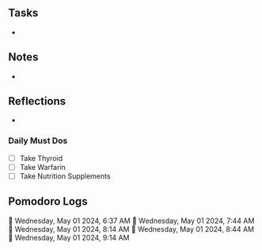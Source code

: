 ## Tasks

- 

## Notes

- 

## Reflections

- 

### Daily Must Dos

- [ ] Take Thyroid
- [ ] Take Warfarin
- [ ] Take Nutrition Supplements

## Pomodoro Logs

🍅 Wednesday, May 01 2024, 6:37 AM🍅 Wednesday, May 01 2024, 7:44 AM🍅 Wednesday, May 01 2024, 8:14 AM🍅 Wednesday, May 01 2024, 8:44 AM🍅 Wednesday, May 01 2024, 9:14 AM